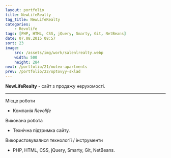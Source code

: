 ```yaml
---
layout: portfolio
title: NewLifeRealty
tag_title: NewLifeRealty
categories:
    - Revolife
tags: [PHP, HTML, CSS, jQuery, Smarty, Git, NetBeans]
date: 07.08.2015 08:57
sort: 23
image: 
    src: /assets/img/work/salenlrealty.webp 
    width: 500
    height: 284
next: /portfolio/21/molex-apartments
prev: /portfolio/22/optovyy-sklad
---
```


**NewLifeRealty** - сайт з продажу нерухомості.

---

Місце роботи

* Компанія _Revolife_

Виконана робота

* Технічна підтримка сайту.

Використовувалися технології / інструменти

* PHP, HTML, CSS, jQuery, Smarty, Git, NetBeans.

